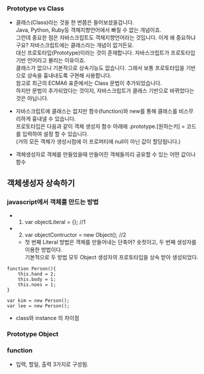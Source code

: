 

### Prototype vs Class
- 클래스(Class)라는 것을 한 번쯤은 들어보셨을겁니다.<br>
Java, Python, Ruby등 객체지향언어에서 빠질 수 없는 개념이죠.<br>
그런데 중요한 점은 자바스크립트도 객체지향언어라는 것입니다. 이게 왜 중요하냐구요? 자바스크립트에는 클래스라는 개념이 없거든요.<br>
대신 프로토타입(Prototype)이라는 것이 존재합니다. 자바스크립트가 프로토타입 기반 언어라고 불리는 이유이죠.<br>
클래스가 없으니 기본적으로 상속기능도 없습니다. 그래서 보통 프로토타입을 기반으로 상속을 흉내내도록 구현해 사용합니다.<br>
참고로 최근의 ECMA6 표준에서는 Class 문법이 추가되었습니다.<br>
하지만 문법이 추가되었다는 것이지, 자바스크립트가 클래스 기반으로 바뀌었다는 것은 아닙니다.


- 자바스크립트에 클래스는 없지만 함수(function)와 new를 통해 클래스를 비스무리하게 흉내낼 수 있습니다. <br>
프로토타입은 다음과 같이 객체 생성자 함수 아래에 .prototype.[원하는키] = 코드를 입력하여 설정 할 수 있습니다. <br>
(거의 모든 객체가 생성시점에 이 프로퍼티에 null이 아닌 값이 할당됩니다.)

- 객체생성자로 객체를 만들었을때 만들어진 객체들끼리 공유할 수 있는 어떤 값이나 함수


## 객체생성자 상속하기



### javascript에서 객체를 만드는 방법
  - 1. var objectLiteral = {}; //1
  - 2. var objectContructor = new Object(); //2
     - 첫 번째 Literal 방법은 객체를 만들어내는 단축어? 숏컷이고, 두 번째 생성자를 이용한 방법이다.
<br> 기본적으로 두 방법 모두 Object 생성자의 프로토타입을 상속 받아 생성되었다.

```
function Person(){
    this.hand = 2;
    this.body = 1;
    this.noes = 1;
}

var kim = new Person();
var lee = new Person();
```



- class와 instance 의 차이점



### Prototype Object


### function
- 입력, 할일, 출력 3가지로 구성됨.



